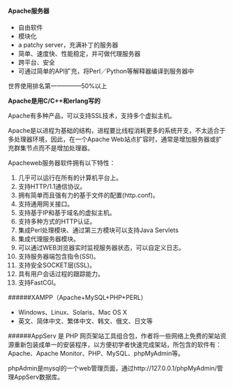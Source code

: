 #### Apache服务器
- 自由软件
- 模块化
- a patchy server，充满补丁的服务器
- 简单、速度快、性能稳定，并可做代理服务器
- 跨平台、安全
- 可通过简单的API扩充，将Perl／Python等解释器编译到服务器中

世界使用排名第一————50%以上

**Apache是用C/C++和erlang写的**

Apache有多种产品，可以支持SSL技术，支持多个虚拟主机。

Apache是以进程为基础的结构，进程要比线程消耗更多的系统开支，不太适合于多处理器环境，因此，在一个Apache Web站点扩容时，通常是增加服务器或扩充群集节点而不是增加处理器。

Apacheweb服务器软件拥有以下特性：

1. 几乎可以运行在所有的计算机平台上。
2. 支持HTTP/1.1通信协议。
3. 拥有简单而且强有力的基于文件的配置(http.conf)。
4. 支持通用网关接口。
5. 支持基于IP和基于域名的虚拟主机。
6. 支持多种方式的HTTP认证。
7. 集成Perl处理模块、通过第三方模块可以支持Java Servlets
8. 集成代理服务器模块。
9. 可以通过WEB浏览器实时监视服务器状态，可以自定义日志。
10. 支持服务器端包含指令(SSI)。
11. 支持安全SOCKET层(SSL)。
12. 具有用户会话过程的跟踪能力。
13. 支持FastCGI。


######XAMPP（Apache+MySQL+PHP+PERL）
- Windows、Linux、Solaris、Mac OS X
- 英文、简体中文、繁体中文、韩文、俄文、日文等


######AppServ 是 PHP 网页架站工具组合包，作者将一些网络上免费的架站资源重新包装成单一的安装程序，以方便初学者快速完成架站，所包含的软件有：Apache、Apache Monitor、PHP、MySQL、phpMyAdmin等。

phpAdmin是mysql的一个web管理页面，通过http://127.0.0.1/phpMyAdmin/管理AppServ数据库。